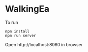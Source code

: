 WalkingEa
=========

To run

```
npm install
npm run server
```

Open http://localhost:8080 in browser